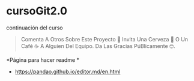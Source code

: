 # cursoGit2.0
continuación del curso

> Comenta A Otros Sobre Este Proyecto 📢
Invita Una Cerveza 🍺 O Un Café ☕ A Alguien Del Equipo.
Da Las Gracias PúBlicamente 🤓.

*Página para hacer readme
*
- https://pandao.github.io/editor.md/en.html
